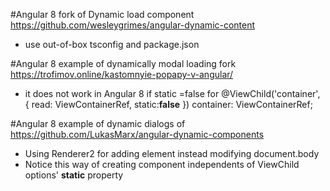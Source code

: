 #Angular 8 fork of Dynamic load component https://github.com/wesleygrimes/angular-dynamic-content

* use out-of-box tsconfig and package.json  

#Angular 8 example of dynamically  modal loading fork https://trofimov.online/kastomnyie-popapy-v-angular/

* it does not work in Angular 8 if static =false for @ViewChild('container', { read: ViewContainerRef, static:**false** }) container: ViewContainerRef;

#Angular 8 example of dynamic dialogs of https://github.com/LukasMarx/angular-dynamic-components

* Using Renderer2 for adding element instead modifying document.body
* Notice this way of creating component independents of ViewChild options' **static** property 
